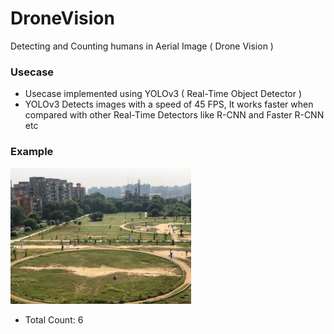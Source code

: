 # DroneVision
Detecting and Counting humans in Aerial Image ( Drone Vision )

### Usecase
* Usecase implemented using YOLOv3 ( Real-Time Object Detector )
* YOLOv3 Detects images with a speed of 45 FPS, It works faster when compared with other Real-Time Detectors like R-CNN and Faster R-CNN etc

### Example
[![](https://github.com/Vignesh0196/DroneVision/blob/main/result.png)](https://github.com/Vignesh0196/DroneVision)
* Total Count: 6
